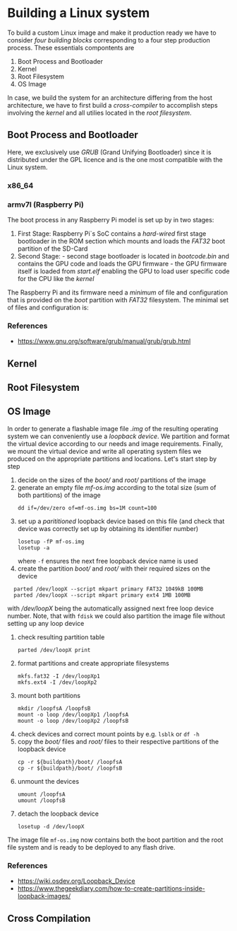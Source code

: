 
# Building a Linux system

To build a custom Linux image and make it production ready we have to consider
_four building blocks_  corresponding to a four step production process.
These essentials compontents are

1. Boot Process and Bootloader
1. Kernel
1. Root Filesystem
1. OS Image

In case, we build the system for an architecture differing from the host
architecture, we have to first build a _cross-compiler_ to accomplish steps
involving the _kernel_ and all utilies located in the _root filesystem_.

## Boot Process and Bootloader

Here, we exclusively use _GRUB_ (Grand Unifying Bootloader) since it is
distributed under the GPL licence and is the one most compatible with the Linux
system.

### x86_64

### armv7l (Raspberry Pi)

The boot process in any Raspberry Pi model is set up by in two stages:

1. First Stage: Raspberry Pi`s SoC contains a *hard-wired* first stage
                bootloader in the ROM section which mounts and loads the
                _FAT32_ boot partition of the SD-Card
1. Second Stage: - second stage bootloader is located in _bootcode.bin_ and
                   contains the GPU code and loads the GPU firmware
                 - the GPU firmware itself is loaded from _start.elf_ enabling the
                   GPU to load user specific code for the CPU like the _kernel_

The Raspberry Pi and its firmware need a _minimum_ of file and configuration
that is provided on the _boot_ partition with _FAT32_ filesystem. The minimal
set of files and configuration is:

### References

- https://www.gnu.org/software/grub/manual/grub/grub.html

## Kernel

## Root Filesystem

## OS Image

In order to generate a flashable image file _.img_ of the resulting operating
system we can conveniently use a _loopback device_. We partition and format
the virtual device according to our needs and image requirements. Finally, we
mount the virtual device and write all operating system files we produced on
the appropriate partitions and locations. Let's start step by step

1. decide on the sizes of the _boot/_ and _root/_ partitions of the image
1. generate an empty file _mf-os.img_ according to the total size (sum of
  both partitions) of the image
    ```Shell
    dd if=/dev/zero of=mf-os.img bs=1M count=100
    ```
1. set up a _parititioned_ loopback device based on this file (and check that
  device was correctly set up by obtaining its identifier number)
    ```Shell
    losetup -fP mf-os.img
    losetup -a
    ```
    where `-f` ensures the next free loopback device name is used
1. create the partition _boot/_ and _root/_ with their required sizes on the
  device
  ```Shell
    parted /dev/loopX --script mkpart primary FAT32 1049kB 100MB
    parted /dev/loopX --script mkpart primary ext4 1MB 100MB
  ```
  with _/dev/loopX_ being the automatically assigned next free loop device number.
  Note, that with `fdisk` we could also partition the image file without setting
  up any loop device
1. check resulting partition table
    ```Shell
    parted /dev/loopX print
    ```
1. format partitions and create appropriate filesystems
    ```Shell
    mkfs.fat32 -I /dev/loopXp1
    mkfs.ext4 -I /dev/loopXp2
    ```
1. mount both partitions
    ```Shell
    mkdir /loopfsA /loopfsB
    mount -o loop /dev/loopXp1 /loopfsA
    mount -o loop /dev/loopXp2 /loopfsB
    ```
1. check devices and correct mount points by e.g. `lsblk` or `df -h`
1. copy the _boot/_ files and _root/_ files to their respective partitions
   of the loopback device
    ```Shell
    cp -r ${buildpath}/boot/ /loopfsA
    cp -r ${buildpath}/boot/ /loopfsB
    ```
1. unmount the devices
    ```Shell
    umount /loopfsA
    umount /loopfsB
    ```
1. detach the loopback device
   ```Shell
   losetup -d /dev/loopX
   ```

The image file `mf-os.img` now contains both the boot partition and the
root file system and is ready to be deployed to any flash drive.

### References

- https://wiki.osdev.org/Loopback_Device
- https://www.thegeekdiary.com/how-to-create-partitions-inside-loopback-images/

## Cross Compilation
